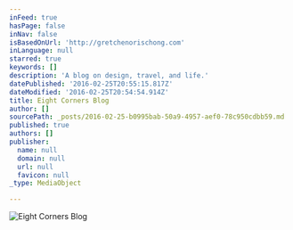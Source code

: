 ```yaml
---
inFeed: true
hasPage: false
inNav: false
isBasedOnUrl: 'http://gretchenorischong.com'
inLanguage: null
starred: true
keywords: []
description: 'A blog on design, travel, and life.'
datePublished: '2016-02-25T20:55:15.817Z'
dateModified: '2016-02-25T20:54:54.914Z'
title: Eight Corners Blog
author: []
sourcePath: _posts/2016-02-25-b0995bab-50a9-4957-aef0-78c950cdbb59.md
published: true
authors: []
publisher:
  name: null
  domain: null
  url: null
  favicon: null
_type: MediaObject

---
```

![Eight Corners Blog](https://s3-us-west-2.amazonaws.com/the-grid-img/p/6916a6d2bcb4f30b2161db971db565a00200be69.png)